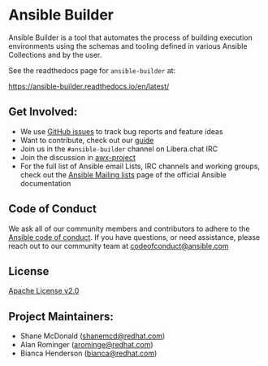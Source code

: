 # Ansible Builder

Ansible Builder is a tool that automates the process of building execution
environments using the schemas and tooling defined in various Ansible
Collections and by the user.

See the readthedocs page for `ansible-builder` at:

https://ansible-builder.readthedocs.io/en/latest/


## Get Involved:

* We use [GitHub issues](https://github.com/ansible/ansible-builder/issues) to
  track bug reports and feature ideas
* Want to contribute, check out our [guide](CONTRIBUTING.md)
* Join us in the `#ansible-builder` channel on Libera.chat IRC
* Join the discussion in
  [awx-project](https://groups.google.com/forum/#!forum/awx-project)
* For the full list of Ansible email Lists, IRC channels and working groups,
  check out the [Ansible Mailing
  lists](https://docs.ansible.com/ansible/latest/community/communication.html#mailing-list-information)
  page of the official Ansible documentation
  
## Code of Conduct

We ask all of our community members and contributors to adhere to the [Ansible
code of
conduct](http://docs.ansible.com/ansible/latest/community/code_of_conduct.html). If
you have questions, or need assistance, please reach out to our community team
at [codeofconduct@ansible.com](mailto:codeofconduct@ansible.com)

## License

[Apache License v2.0](./LICENSE.md)

## Project Maintainers:

- Shane McDonald (shanemcd@redhat.com)
- Alan Rominger (arominge@redhat.com)
- Bianca Henderson (bianca@redhat.com)

